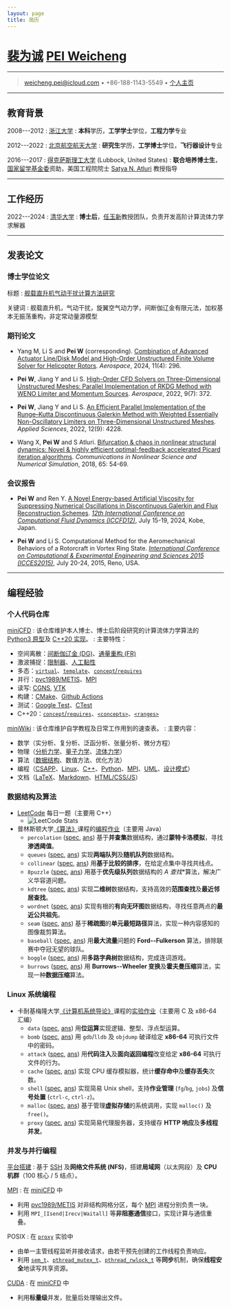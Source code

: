 ```yaml
---
layout: page
title: 简历
---
```


# [裴为诚](https://pvc1989.github.io/resume/chinese) [PEI Weicheng](https://pvc1989.github.io/resume/english)

----

> <i class="fa-solid fa-envelope"></i> <weicheng.pei@icloud.com> •
> <i class="fas fa-mobile-alt"></i> +86-188-1143-5549 •
> <i class="fa-brands fa-github"></i> [个人主页](https://pvc1989.github.io)

----

## 教育背景

2008---2012
:   [浙江大学](https://www.zju.edu.cn)
:   **本科**学历，**工学学士**学位，**工程力学**专业

2012---2022
:   [北京航空航天大学](https://www.buaa.edu.cn)
:   **研究生**学历，**工学博士**学位，**飞行器设计**专业

2016---2017
:   [得克萨斯理工大学](https://www.ttu.edu) (Lubbock, United States)
:   **联合培养博士生**，[国家留学基金委](https://www.csc.edu.cn/)资助，美国工程院院士 [Satya N. Atluri](https://en.wikipedia.org/wiki/Satya_N._Atluri) 教授指导

----

## 工作经历

2022---2024
:   [清华大学](https://www.tsinghua.edu.cn)
:   **博士后**，[任玉新](https://www.hy.tsinghua.edu.cn/info/1154/1826.htm)教授团队，负责开发高阶计算流体力学求解器

----

## 发表论文

### <i class="fa-solid fa-graduation-cap"></i> 博士学位论文

标题
:   [舰载直升机气动干扰计算方法研究](https://pvc1989.github.io/phdthesis/presentation)

关键词
:   舰载直升机，气动干扰，旋翼空气动力学，间断伽辽金有限元法，加权基本无振荡重构，非定常动量源模型

### 期刊论文

- Yang M, Li S and **Pei W** (corresponding). [Combination of Advanced Actuator Line/Disk Model and High-Order Unstructured Finite Volume Solver for Helicopter Rotors](https://doi.org/10.3390/aerospace11040296). *Aerospace*, 2024, 11(4): 296.

- **Pei W**, Jiang Y and Li S. [High-Order CFD Solvers on Three-Dimensional Unstructured Meshes: Parallel Implementation of RKDG Method with WENO Limiter and Momentum Sources](https://doi.org/10.3390/app12094228). *Aerospace*, 2022, 9(7): 372.

- **Pei W**, Jiang Y and Li S. [An Efficient Parallel Implementation of the Runge–Kutta Discontinuous Galerkin Method with Weighted Essentially Non-Oscillatory Limiters on Three-Dimensional Unstructured Meshes](https://doi.org/10.3390/app12094228). *Applied Sciences*, 2022, 12(9): 4228.

- Wang X, **Pei W** and S Atluri. [Bifurcation & chaos in nonlinear structural dynamics: Novel & highly efficient optimal-feedback accelerated Picard iteration algorithms](https://doi.org/10.1016/j.cnsns.2018.05.008). *Communications in Nonlinear Science and Numerical Simulation*, 2018, 65: 54-69.

### 会议报告

- **Pei W** and Ren Y. [A Novel Energy-based Artificial Viscosity for Suppressing Numerical Oscillations in Discontinuous Galerkin and Flux Reconstruction Schemes](https://pvc1989.github.io/ICCFD12/presentation). [*12th International Conference on Computational Fluid Dynamics (ICCFD12)*](https://confit.atlas.jp/guide/event/iccfd12/subject/5-C-01/), July 15-19, 2024, Kobe, Japan.

- **Pei W** and Li S. Computational Method for the Aeromechanical Behaviors of a Rotorcraft in Vortex Ring State. [*International Conference on Computational & Experimental Engineering and Sciences 2015 (ICCES2015)*](https://www.iccesconf.org/), July 20-24, 2015, Reno, USA.

----

## 编程经验

### <i class="fa-brands fa-github"></i> 个人代码仓库

[miniCFD](https://github.com/pvc1989/miniCFD)
: 该仓库维护本人博士、博士后阶段研究的计算流体力学算法的 [Python3 原型](https://github.com/pvc1989/miniCFD/tree/develop/python)及 [C++20 实现](https://github.com/pvc1989/miniCFD/tree/develop/include)。
: 主要特性：
  - 空间离散：[间断伽辽金 (DG)](https://pvc1989.github.io/phdthesis/presentation)、[通量重构 (FR)](https://pvc1989.github.io/ICCFD12/presentation)
  - 激波捕捉：[限制器](https://pvc1989.github.io/phdthesis/presentation)、[人工黏性](https://pvc1989.github.io/ICCFD12/presentation)
  - 多态：[`virtual`](https://pvc1989.github.io/miniWiki/programming/languages/cpp/class/inheritance.html)、[`template`](https://pvc1989.github.io/miniWiki/programming/languages/cpp/template/generic.html)、[`concept`/`requires`](https://pvc1989.github.io/miniWiki/programming/languages/cpp/template/concept.html#类型限制)
  - 并行：[pvc1989/METIS](https://github.com/pvc1989/METIS)、[MPI](https://pvc1989.github.io/miniWiki/programming/mpi.html)
  - 读写: [CGNS](https://pvc1989.github.io/miniWiki/programming/mesh/cgns.html), [VTK](https://pvc1989.github.io/miniWiki/programming/mesh/vtk.html)
  - 构建：[CMake](https://pvc1989.github.io/miniWiki/programming/languages/cpp/make.html#cmake)、[Github Actions](https://github.com/pvc1989/miniCFD/actions)
  - 测试：[Google Test](https://pvc1989.github.io/miniWiki/programming/languages/cpp/unittest.html#google-test)、[CTest](https://pvc1989.github.io/miniWiki/programming/languages/cpp/unittest.html#ctest)
  - C++20：[`concept`/`requires`](https://pvc1989.github.io/miniWiki/programming/languages/cpp/template/concept.html#类型限制)、[`<concepts>`](https://pvc1989.github.io/miniWiki/programming/languages/cpp/template/concept.html#concepts)、[`<ranges>`](https://pvc1989.github.io/miniWiki/programming/languages/cpp/template/concept.html#ranges)

[miniWiki](https://github.com/pvc1989/miniWiki)
: 该仓库维护自学教程及日常工作用到的速查表。
: 主要内容：
  - 数学（实分析、复分析、泛函分析、张量分析、微分方程）
  - 物理（[分析力学](https://pvc1989.github.io/miniWiki/physics/analytical_mechanics.html)、[量子力学](https://pvc1989.github.io/miniWiki/physics/quantum_mechanics.html)、[流体力学](https://pvc1989.github.io/miniWiki/physics/continuum/)）
  - 算法（[数据结构](https://pvc1989.github.io/miniWiki/algorithms/data_structures/)、数值方法、优化方法）
  - 编程（[CSAPP](https://pvc1989.github.io/miniWiki/programming/csapp.html)、[Linux](https://pvc1989.github.io/miniWiki/programming/linux.html)、[C++](https://pvc1989.github.io/miniWiki/programming/languages/cpp.html)、[Python](https://pvc1989.github.io/miniWiki/programming/languages/python.html)、[MPI](https://pvc1989.github.io/miniWiki/programming/mpi.html)、[UML](https://pvc1989.github.io/miniWiki/programming/design/uml.html)、[设计模式](https://pvc1989.github.io/miniWiki/programming/design/patterns.html)）
  - 文档（[LaTeX](https://pvc1989.github.io/miniWiki/documenting/latex/)、[Markdown](https://pvc1989.github.io/miniWiki/documenting/markdown.html)、[HTML/CSS/JS](https://pvc1989.github.io/miniWiki/documenting/web/)）

### <i class="fa-solid fa-arrow-up-a-z"></i> 数据结构及算法

- [LeetCode](https://leetcode.com/u/pvc1989/) 每日一题（主要用 C++）
  - ![LeetCode Stats](https://leetcard.jacoblin.cool/pvc1989?theme=light&ext=heatmap)
- 普林斯顿大学[《算法》](https://www.coursera.org/learn/algorithms-part1)课程的[编程作业](https://github.com/pvc1989/assignments-algorithms-princeton)（主要用 Java）
  - `percolation` ([spec](https://coursera.cs.princeton.edu/algs4/assignments/percolation/specification.php), [ans](https://pvc1989.github.io/assignments-algorithms-princeton/dir_b0ea575d0c5b8bf763650c6747a7cdc4.html)) 基于**并查集**数据结构，通过**蒙特卡洛模拟**，寻找**渗透阈值**。
  - `queues` ([spec](https://coursera.cs.princeton.edu/algs4/assignments/queues/specification.php), [ans](https://pvc1989.github.io/assignments-algorithms-princeton/dir_1216876c582b2d8bc8af271d600ae31a.html)) 实现**两端队列**及**随机队列**数据结构。
  - `collinear` ([spec](https://coursera.cs.princeton.edu/algs4/assignments/collinear/specification.php), [ans](https://pvc1989.github.io/assignments-algorithms-princeton/dir_027a30c366c586e6898ee55071a8fb6e.html)) 用**基于比较的排序**，在给定点集中寻找共线点。
  - `8puzzle` ([spec](https://coursera.cs.princeton.edu/algs4/assignments/8puzzle/specification.php), [ans](https://pvc1989.github.io/assignments-algorithms-princeton/dir_ef6e82a25a617010ce5f079a2b75227b.html)) 用基于**优先级队列**数据结构的 **A* 查找**算法，解决广义华容道问题。
  - `kdtree` ([spec](https://coursera.cs.princeton.edu/algs4/assignments/kdtree/specification.php), [ans](https://pvc1989.github.io/assignments-algorithms-princeton/dir_a52ca6093bf653b3f327f6154fdf935b.html)) 实现**二维树**数据结构，支持高效的**范围查找**及**最近邻居查找**。
  - `wordnet` ([spec](https://coursera.cs.princeton.edu/algs4/assignments/wordnet/specification.php), [ans](https://pvc1989.github.io/assignments-algorithms-princeton/dir_3f71ad797cfe718c22ccdb1b06ec9938.html)) 实现有根的**有向无环图**数据结构，寻找任意两点的**最近公共祖先**。
  - `seam` ([spec](https://coursera.cs.princeton.edu/algs4/assignments/seam/specification.php), [ans](https://pvc1989.github.io/assignments-algorithms-princeton/dir_89346fbae99106396c15a3f1abf88bd2.html)) 基于**稀疏图**的**单元最短路径**算法，实现一种内容感知的图像裁剪算法。
  - `baseball` ([spec](https://coursera.cs.princeton.edu/algs4/assignments/baseball/specification.php), [ans](https://pvc1989.github.io/assignments-algorithms-princeton/dir_7ae337e67fc61319ed2ae7abe6dec3ea.html)) 用**最大流量**问题的 **Ford--Fulkerson** 算法，排除联赛中夺冠无望的球队。
  - `boggle` ([spec](https://coursera.cs.princeton.edu/algs4/assignments/boggle/specification.php), [ans](https://pvc1989.github.io/assignments-algorithms-princeton/dir_2f5a60232d789ad5a886f7da2c383c9f.html)) 用**多路字典树**数据结构，完成连词游戏。
  - `burrows` ([spec](https://coursera.cs.princeton.edu/algs4/assignments/burrows/specification.php), [ans](https://pvc1989.github.io/assignments-algorithms-princeton/dir_4c05c4b10993e593b29578503fdeb137.html)) 用 **Burrows--Wheeler 变换**及**霍夫曼压缩**算法，实现一种**数据压缩**算法。

### <i class="fa-brands fa-linux"></i> Linux 系统编程

- 卡耐基梅隆大学[《计算机系统导论》](https://www.cs.cmu.edu/~213/)课程的[实验作业](https://csapp.cs.cmu.edu/3e/labs.html)（主要用 C 及 x86-64 汇编）
  - `data` ([spec](http://csapp.cs.cmu.edu/3e/datalab.pdf), [ans](https://pvc1989.github.io/miniWiki/programming/csapp/labs/data.html)) 用**位运算**实现逻辑、整型、浮点型运算。
  - `bomb` ([spec](http://csapp.cs.cmu.edu/3e/bomblab.pdf), [ans](https://pvc1989.github.io/miniWiki/programming/csapp/labs/bomb.html)) 用 `gdb`/`lldb` 及 `objdump` 破译给定 **x86-64** 可执行文件中的密码。
  - `attack` ([spec](http://csapp.cs.cmu.edu/3e/attacklab.pdf), [ans](https://pvc1989.github.io/miniWiki/programming/csapp/labs/attack.html)) 用**代码注入**及**面向返回编程**改变给定 **x86-64** 可执行文件的行为。
  - `cache` ([spec](http://csapp.cs.cmu.edu/3e/cachelab.pdf), [ans](https://pvc1989.github.io/miniWiki/programming/csapp/labs/cache.html)) 实现 CPU 缓存模拟器，统计**缓存命中**及**缓存丢失**次数。
  - `shell` ([spec](http://csapp.cs.cmu.edu/3e/shlab.pdf), [ans](https://pvc1989.github.io/miniWiki/programming/csapp/labs/shell.html)) 实现简易 Unix shell，支持**作业管理** (`fg`/`bg`, `jobs`) 及**信号处置** (`ctrl-c`, `ctrl-z`)。
  - `malloc` ([spec](http://csapp.cs.cmu.edu/3e/malloclab.pdf), [ans](https://pvc1989.github.io/miniWiki/programming/csapp/labs/malloc.html)) 基于管理**虚拟存储**的系统调用，实现 `malloc()` 及 `free()`。
  - `proxy` ([spec](http://csapp.cs.cmu.edu/3e/proxylab.pdf), [ans](https://pvc1989.github.io/miniWiki/programming/csapp/labs/proxy.html)) 实现简易代理服务器，支持缓存 **HTTP 响应**及**多线程并发**。

### <i class="fa-solid fa-server"></i> 并发与并行编程

[平台搭建](https://pvc1989.github.io/miniWiki/programming/mpi.html#平台搭建)
: 基于 [SSH](https://pvc1989.github.io/miniWiki/programming/linux/ssh.html) 及**网络文件系统 (NFS)**，搭建**局域网**（以太网段）及 **CPU 机群**（100 核心 / 5 结点）。

[MPI](https://pvc1989.github.io/miniWiki/programming/mpi)
: 在 [miniCFD](https://github.com/pvc1989/miniCFD/) 中
  - 利用 [pvc1989/METIS](https://github.com/pvc1989/METIS) 对非结构网格分区，每个 [MPI](https://pvc1989.github.io/miniWiki/programming/mpi) 进程分别负责一块。
  - 利用 `MPI_[Isend|Irecv|Waitall]` 等**非阻塞通信**接口，实现计算与通信重叠。

POSIX
: 在 [`proxy`](https://pvc1989.github.io/miniWiki/programming/csapp/labs/proxy.html) 实验中
  - 由单一主管线程监听并接收请求，由若干预先创建的工作线程负责响应。
  - 利用 [`sem_t`](https://pvc1989.github.io/miniWiki/programming/csapp/12_concurrent_programming.html#semaphore)、[`pthread_mutex_t`](https://pvc1989.github.io/miniWiki/programming/csapp/12_concurrent_programming.html#pthread_mutex_t)、[`pthread_rwlock_t`](https://pvc1989.github.io/miniWiki/programming/csapp/12_concurrent_programming.html#pthread_rwlock_t) 等**同步**机制，确保**线程安全**地读写共享资源。

[CUDA](http://pvc1989.github.io/miniWiki/programming/cuda)
: 在 [miniCFD](https://github.com/pvc1989/miniCFD/) 中
  - 利用**标量级**并发，批量后处理输出文件。
  <!-- - 利用**单元级**并发，提升非结构网格质量。 -->
